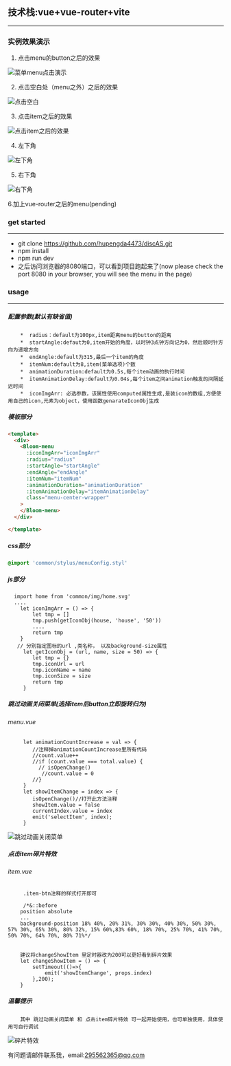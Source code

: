 
## 技术栈:vue+vue-router+vite

----

### 实例效果演示

1. 点击menu的button之后的效果

![菜单menu点击演示](./doc/img/pic_1.gif)

2. 点击空白处（menu之外）之后的效果

![点击空白](./doc/img/pic_2.gif)

3. 点击item之后的效果

![点击item之后的效果](./doc/img/pic_3.gif)

4. 左下角

![左下角](./doc/img/pic_4.gif)

5. 右下角

![右下角](./doc/img/pic_5.gif)

6.加上vue-router之后的menu(pending)

### get started
----
* 	git clone https://github.com/hupengda4473/discAS.git
*  npm install
*  npm run dev
*  之后访问浏览器的8080端口，可以看到项目跑起来了(now please check the port 8080 in your browser, you will see the menu in the page)

### usage
-----

##### 配置参数(默认有缺省值)
		*  radius：default为100px,item距离menu的button的距离
		*  startAngle:defaut为0,item开始的角度，以时钟3点钟方向记为0，然后顺时针方向为递增方向
		*  endAngle:default为315,最后一个item的角度
		*  itemNum:default为8,item(菜单选项)个数
		*  animationDuration:default为0.5s,每个item动画的执行时间
		*  itemAnimationDelay:default为0.04s,每个item之间animation触发的间隔延迟时间
		*  iconImgArr: 必选参数，该属性使用computed属性生成,是装icon的数组,方便使用自己的icon,元素为object，使用函数genarateIconObj生成

##### 模板部分
```html
<template>
  <div>
    <Bloom-menu
      :iconImgArr="iconImgArr"
      :radius="radius"
      :startAngle="startAngle"
      :endAngle="endAngle"
      :itemNum="itemNum"
      :animationDuration="animationDuration"
      :itemAnimationDelay="itemAnimationDelay"
      class="menu-center-wrapper"
    >
    </Bloom-menu>
  </div>

</template>
```
##### css部分
```css
@import 'common/stylus/menuConfig.styl'
```

##### js部分
	  import home from 'common/img/home.svg'
	  ....
        let iconImgArr = () => {
            let tmp = []
            tmp.push(getIconObj(house, 'house', '50'))
            ....
            return tmp
        }
       // 分别指定图标的url ,类名称， 以及background-size属性
         let getIconObj = (url, name, size = 50) => {
            let tmp = {}
            tmp.iconUrl = url
            tmp.iconName = name
            tmp.iconSize = size
            return tmp
         }


##### 跳过动画关闭菜单(选择item后button立即旋转归为)
###### menu.vue
         let animationCountIncrease = val => {
            //注释掉animationCountIncrease里所有代码
            //count.value++
            //if (count.value === total.value) {
              // isOpenChange()
               //count.value = 0
            //}
         }
         let showItemChange = index => {
            isOpenChange()//打开此方法注释
            showItem.value = false
            currentIndex.value = index
            emit('selectItem', index);
         }
![跳过动画关闭菜单](./doc/img/pic_6.gif)  

##### 点击item碎片特效
###### item.vue
         .item-btn注释的样式打开即可

         /*&::before
        position absolute
        ...
        background-position 18% 40%, 20% 31%, 30% 30%, 40% 30%, 50% 30%, 57% 30%, 65% 30%, 80% 32%, 15% 60%,83% 60%, 18% 70%, 25% 70%, 41% 70%, 50% 70%, 64% 70%, 80% 71%*/
        

        建议将changeShowItem 里定时器改为200可以更好看到碎片效果
        let changeShowItem = () => {
            setTimeout(()=>{
                emit('showItemChange', props.index)
            },200);
        }

##### 温馨提示
        其中 跳过动画关闭菜单 和 点击item碎片特效 可一起开始使用，也可单独使用，具体使用可自行调试  


![碎片特效](./doc/img/pic_7.gif)

有问题请邮件联系我，email:295562365@qq.com





